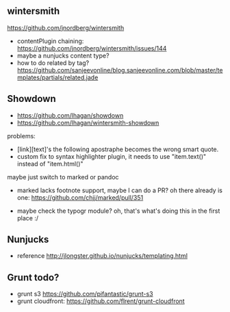 ## wintersmith

https://github.com/jnordberg/wintersmith

- contentPlugin chaining: https://github.com/jnordberg/wintersmith/issues/144
- maybe a nunjucks content type?
- how to do related by tag? https://github.com/sanjeevonline/blog.sanjeevonline.com/blob/master/templates/partials/related.jade 

## Showdown

- https://github.com/lhagan/showdown
- https://github.com/lhagan/wintersmith-showdown

problems:

- [link][text]'s the following apostraphe becomes the wrong smart quote.
- custom fix to syntax highlighter plugin, it needs to use "item.text()" instead of "item.html()"

maybe just switch to marked or pandoc

- marked lacks footnote support, maybe I can do a PR?
  oh there already is one: https://github.com/chjj/marked/pull/351

- maybe check the typogr module? oh, that's what's doing this in the first place :/

## Nunjucks 

- reference http://jlongster.github.io/nunjucks/templating.html

## Grunt todo?
- grunt s3 https://github.com/pifantastic/grunt-s3
- grunt cloudfront: https://github.com/flrent/grunt-cloudfront
